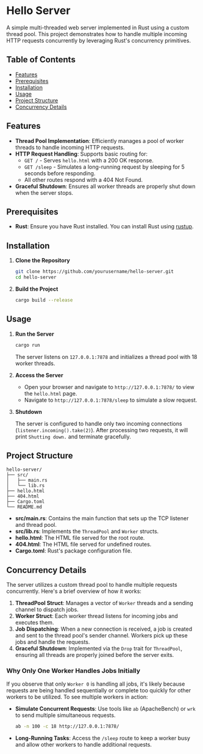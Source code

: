 # Hello Server

A simple multi-threaded web server implemented in Rust using a custom thread pool. This project demonstrates how to handle multiple incoming HTTP requests concurrently by leveraging Rust's concurrency primitives.

## Table of Contents

- [Features](#features)
- [Prerequisites](#prerequisites)
- [Installation](#installation)
- [Usage](#usage)
- [Project Structure](#project-structure)
- [Concurrency Details](#concurrency-details)

## Features

- **Thread Pool Implementation**: Efficiently manages a pool of worker threads to handle incoming HTTP requests.
- **HTTP Request Handling**: Supports basic routing for:
    - `GET /` - Serves `hello.html` with a 200 OK response.
    - `GET /sleep` - Simulates a long-running request by sleeping for 5 seconds before responding.
    - All other routes respond with a 404 Not Found.
- **Graceful Shutdown**: Ensures all worker threads are properly shut down when the server stops.

## Prerequisites

- **Rust**: Ensure you have Rust installed. You can install Rust using [rustup](https://rustup.rs/).

## Installation

1. **Clone the Repository**

   ```bash
   git clone https://github.com/yourusername/hello-server.git
   cd hello-server
   ```

2. **Build the Project**

   ```bash
   cargo build --release
   ```

## Usage

1. **Run the Server**

   ```bash
   cargo run
   ```

   The server listens on `127.0.0.1:7878` and initializes a thread pool with 18 worker threads.

2. **Access the Server**

    - Open your browser and navigate to `http://127.0.0.1:7878/` to view the `hello.html` page.
    - Navigate to `http://127.0.0.1:7878/sleep` to simulate a slow request.

3. **Shutdown**

   The server is configured to handle only two incoming connections (`listener.incoming().take(2)`). After processing two requests, it will print `Shutting down.` and terminate gracefully.

## Project Structure

```
hello-server/
├── src/
│   ├── main.rs
│   └── lib.rs
├── hello.html
├── 404.html
├── Cargo.toml
└── README.md
```

- **src/main.rs**: Contains the main function that sets up the TCP listener and thread pool.
- **src/lib.rs**: Implements the `ThreadPool` and `Worker` structs.
- **hello.html**: The HTML file served for the root route.
- **404.html**: The HTML file served for undefined routes.
- **Cargo.toml**: Rust's package configuration file.

## Concurrency Details

The server utilizes a custom thread pool to handle multiple requests concurrently. Here's a brief overview of how it works:

1. **ThreadPool Struct**: Manages a vector of `Worker` threads and a sending channel to dispatch jobs.
2. **Worker Struct**: Each worker thread listens for incoming jobs and executes them.
3. **Job Dispatching**: When a new connection is received, a job is created and sent to the thread pool's sender channel. Workers pick up these jobs and handle the requests.
4. **Graceful Shutdown**: Implemented via the `Drop` trait for `ThreadPool`, ensuring all threads are properly joined before the server exits.

### Why Only One Worker Handles Jobs Initially

If you observe that only `Worker 0` is handling all jobs, it's likely because requests are being handled sequentially or complete too quickly for other workers to be utilized. To see multiple workers in action:

- **Simulate Concurrent Requests**: Use tools like `ab` (ApacheBench) or `wrk` to send multiple simultaneous requests.

  ```bash
  ab -n 100 -c 18 http://127.0.0.1:7878/
  ```

- **Long-Running Tasks**: Access the `/sleep` route to keep a worker busy and allow other workers to handle additional requests.
